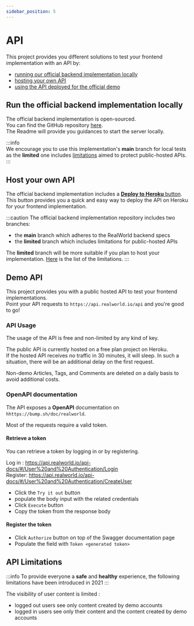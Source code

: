 ```yaml
---
sidebar_position: 5
---
```


# API

This project provides you different solutions to test your frontend implementation with an API by:
- [running our official backend implementation locally](#run-the-official-backend-implementation-locally)
- [hosting your own API](#host-your-own-api)
- [using the API deployed for the official demo](#demo-api)

## Run the official backend implementation locally

The official backend implementation is open-sourced.  
You can find the GitHub repository [here](https://github.com/gothinkster/node-express-prisma-v1-official-app).  
The Readme will provide you guidances to start the server locally.

:::info  
We encourage you to use this implementation's **main** branch for local tests as the **limited** one includes [limitations](#api-limitations) aimed to protect public-hosted APIs.  
:::


## Host your own API

The official backend implementation includes a [**Deploy to Heroku** button](https://github.com/gothinkster/node-express-prisma-v1-official-app#deploy-to-heroku).  
This button provides you a quick and easy way to deploy the API on Heroku for your frontend implementation.

:::caution 
The official backend implementation repository includes two branches:
- the **main** branch which adheres to the RealWorld backend specs
- the **limited** branch which includes limitations for public-hosted APIs

The **limited** branch will be more suitable if you plan to host your implementation.
[Here](#api-limitations) is the list of the limitations.
:::

## Demo API

This project provides you with a public hosted API to test your frontend implementations.  
Point your API requests to `https://api.realworld.io/api` and you're good to go!


### API Usage

The usage of the API is free and non-limited by any kind of key.

The public API is currently hosted on a free plan project on Heroku.  
If the hosted API receives no traffic in 30 minutes, it will sleep. In such a situation, there will be an additional delay on the first request.

Non-demo Articles, Tags, and Comments are deleted on a daily basis to avoid additional costs.

### OpenAPI documentation

The API exposes a **OpenAPI** documentation on `hhttps://bump.sh/doc/realworld`.

Most of the requests require a valid token.

#### Retrieve a token

You can retrieve a token by logging in or by registering.

Log in : https://api.realworld.io/api-docs/#/User%20and%20Authentication/Login  
Register: https://api.realworld.io/api-docs/#/User%20and%20Authentication/CreateUser  

* Click the `Try it out` button
* populate the body input with the related credentials
* Click `Execute` button
* Copy the token from the response body

#### Register the token

* Click `Authorize` button on top of the Swagger documentation page
* Populate the field with `Token <generated token>`

## API Limitations

:::info
To provide everyone a **safe** and **healthy** experience, the following limitations have been introduced in 2021
:::

The visibility of user content is limited :
- logged out users see only content created by demo accounts
- logged in users see only their content and the content created by demo accounts
